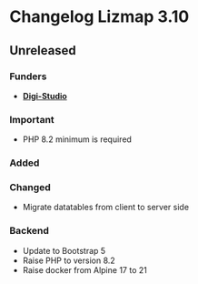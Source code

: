 # Changelog Lizmap 3.10

<!--
Format from https://keepachangelog.com/en/1.0.0/
added, fixed, changed, removed, deprecated, security
with some extra keywords: backend, tests, test, translation, funders, important
-->

## Unreleased

### Funders

* **[Digi-Studio](https://digi-stud.io/)**

### Important

* PHP 8.2 minimum is required

### Added

### Changed

* Migrate datatables from client to server side

### Backend

* Update to Bootstrap 5
* Raise PHP to version 8.2
* Raise docker from Alpine 17 to 21
